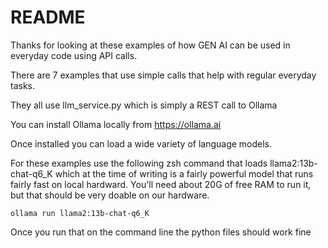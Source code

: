 # README

Thanks for looking at these examples of how GEN AI can be used in everyday code using API calls.

There are 7 examples that use simple calls that help with regular everyday tasks.

They all use llm_service.py which is simply a REST call to Ollama

You can install Ollama locally from https://ollama.ai

Once installed you can load a wide variety of language models.

For these examples use the following zsh command that loads llama2:13b-chat-q6_K which at the time of writing is a fairly powerful model that runs fairly fast on local hardward.  You'll need about 20G of free RAM to run it, but that should be very doable on our hardware.

`ollama run llama2:13b-chat-q6_K`

Once you run that on the command line the python files should work fine